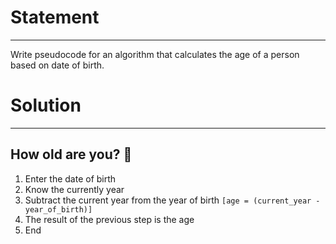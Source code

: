 # Statement
---
Write pseudocode for an algorithm that calculates the age of a person based on date of birth.

# Solution
---
## How old are you? 🧓

1. Enter the date of birth
2. Know the currently year
3. Subtract the current year from the year of birth `[age = (current_year - year_of_birth)]`
4. The result of the previous step is the age
5. End
